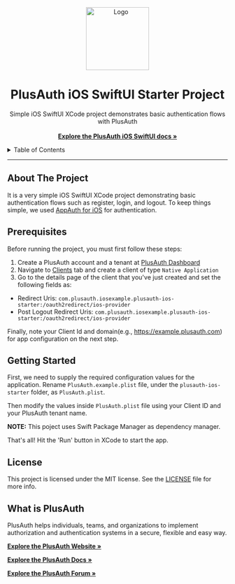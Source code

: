 
<div align="center">
  <a href="https://plusauth.com/">
    <img src="https://docs.plusauth.com/favicon.png" alt="Logo" width="144">
  </a>
</div>

<h1 align="center">PlusAuth iOS SwiftUI Starter Project</h1>

 <p align="center">
    Simple iOS SwiftUI XCode project demonstrates basic authentication flows with PlusAuth
    <br />
    <br />
    <a href="https://docs.plusauth.com/quickStart/native/ios/swiftui" target="_blank"><strong>Explore the PlusAuth iOS SwiftUI docs »</strong></a>
</p>

<details>
  <summary>Table of Contents</summary>
    <li><a href="#about-the-project">About The Project</a></li>
    <li><a href="#prerequisites">Prerequisites</a></li>
    <li><a href="#getting-started">Getting Started</a></li>
    <li><a href="#license">License</a></li>
    <li><a href="#what-is-plusauth">What is PlusAuth</a></li>
 </ol>
</details>

---

## About The Project

It is a very simple iOS SwiftUI XCode project demonstrating basic authentication flows such as register, login, and logout. To keep things simple, we used [AppAuth for iOS](https://openid.github.io/AppAuth-iOS/) for authentication.

## Prerequisites

Before running the project, you must first follow these steps:

1. Create a PlusAuth account and a tenant at [PlusAuth Dashboard](https://dashboard.plusauth.com)
2. Navigate to [Clients](https://dashboard.plusauth.com/~clients) tab and create a client of type `Native Application`
3. Go to the details page of the client that you've just created and set the following fields as:

- Redirect Uris:  `com.plusauth.iosexample.plusauth-ios-starter:/oauth2redirect/ios-provider`
- Post Logout Redirect Uris:  `com.plusauth.iosexample.plusauth-ios-starter:/oauth2redirect/ios-provider`

Finally, note your Client Id and domain(e.g., https://example.plusauth.com) for app configuration on the next step.

## Getting Started

First, we need to supply the required configuration values for the application. Rename `PlusAuth.example.plist` file, under the `plusauth-ios-starter` folder, as `PlusAuth.plist`.

Then modify the values inside `PlusAuth.plist` file using your Client ID and your PlusAuth tenant name.

**NOTE:** This poject uses Swift Package Manager as dependency manager.

That's all! Hit the 'Run' button in XCode to start the app.

## License

This project is licensed under the MIT license. See the [LICENSE](LICENSE) file for more info.

## What is PlusAuth

PlusAuth helps individuals, teams, and organizations to implement authorization and authentication systems in a secure, flexible and easy way.

<a href="https://plusauth.com/" target="_blank"><strong>Explore the PlusAuth Website »</strong></a>

<a href="https://docs.plusauth.com/" target="_blank"><strong>Explore the PlusAuth Docs »</strong></a>

<a href="https://forum.plusauth.com/" target="_blank"><strong>Explore the PlusAuth Forum »</strong></a>
